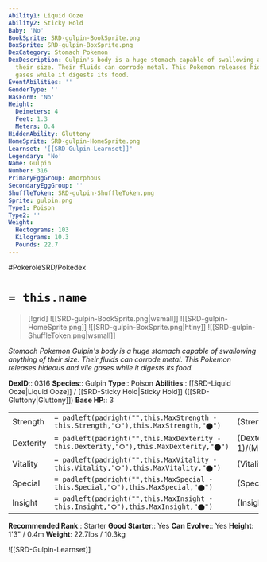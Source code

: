 ```yaml
---
Ability1: Liquid Ooze
Ability2: Sticky Hold
Baby: 'No'
BookSprite: SRD-gulpin-BookSprite.png
BoxSprite: SRD-gulpin-BoxSprite.png
DexCategory: Stomach Pokemon
DexDescription: Gulpin's body is a huge stomach capable of swallowing anything of
  their size. Their fluids can corrode metal. This Pokemon releases hideous and vile
  gases while it digests its food.
EventAbilities: ''
GenderType: ''
HasForm: 'No'
Height:
  Deimeters: 4
  Feet: 1.3
  Meters: 0.4
HiddenAbility: Gluttony
HomeSprite: SRD-gulpin-HomeSprite.png
Learnset: '[[SRD-Gulpin-Learnset]]'
Legendary: 'No'
Name: Gulpin
Number: 316
PrimaryEggGroup: Amorphous
SecondaryEggGroup: ''
ShuffleToken: SRD-gulpin-ShuffleToken.png
Sprite: gulpin.png
Type1: Poison
Type2: ''
Weight:
  Hectograms: 103
  Kilograms: 10.3
  Pounds: 22.7
---
```


#PokeroleSRD/Pokedex

# `= this.name`

> [!grid]
> ![[SRD-gulpin-BookSprite.png|wsmall]]
> ![[SRD-gulpin-HomeSprite.png]]
> ![[SRD-gulpin-BoxSprite.png|htiny]]
> ![[SRD-gulpin-ShuffleToken.png|wsmall]]


*Stomach Pokemon*
*Gulpin's body is a huge stomach capable of swallowing anything of their size. Their fluids can corrode metal. This Pokemon releases hideous and vile gases while it digests its food.*

**DexID**:: 0316
**Species**:: Gulpin
**Type**:: Poison
**Abilities**:: [[SRD-Liquid Ooze|Liquid Ooze]] / [[SRD-Sticky Hold|Sticky Hold]] ([[SRD-Gluttony|Gluttony]])
**Base HP**:: 3

|           |                                                                                        |                                          |
| --------- | -------------------------------------------------------------------------------------- | ---------------------------------------- |
| Strength  | `= padleft(padright("",this.MaxStrength - this.Strength,"⭘"),this.MaxStrength,"⬤")`    | (Strength::1)/(MaxStrength::3)   |
| Dexterity | `= padleft(padright("",this.MaxDexterity - this.Dexterity,"⭘"),this.MaxDexterity,"⬤")` | (Dexterity:: 1)/(MaxDexterity::3) |
| Vitality  | `= padleft(padright("",this.MaxVitality - this.Vitality,"⭘"),this.MaxVitality,"⬤")`    | (Vitality::2)/(MaxVitality::4)   |
| Special   | `= padleft(padright("",this.MaxSpecial - this.Special,"⭘"),this.MaxSpecial,"⬤")`       | (Special::1)/(MaxSpecial::3)     |
| Insight   | `= padleft(padright("",this.MaxInsight - this.Insight,"⭘"),this.MaxInsight,"⬤")`       | (Insight::2)/(MaxInsight::4)     |


**Recommended Rank**:: Starter
**Good Starter**:: Yes
**Can Evolve**:: Yes
**Height**: 1'3" / 0.4m
**Weight**: 22.7lbs / 10.3kg

![[SRD-Gulpin-Learnset]]